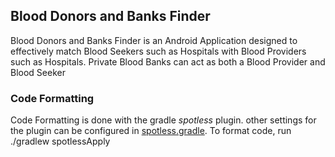 ## Blood Donors and Banks Finder
Blood Donors and Banks Finder is an Android Application designed to effectively match Blood Seekers such as Hospitals with Blood Providers such as Hospitals.
Private Blood Banks can act as both a Blood Provider and Blood Seeker


### Code Formatting
Code Formatting is done with the gradle *spotless* plugin. other settings for the plugin can be configured in [spotless.gradle](spotless.gradle). To format code, run ./gradlew spotlessApply

